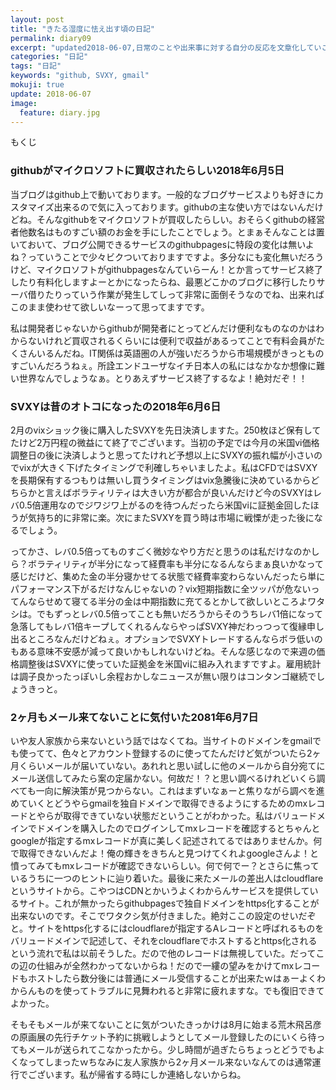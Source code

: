 ```yaml
---
layout: post
title: "きたる湿度に怯え出す頃の日記"
permalink: diary09
excerpt: "updated2018-06-07,日常のことや出来事に対する自分の反応を文章化していこうのコーナーです。特にテーマも設けずにつらつらと書いていくとっても楽しいコーナーです。見る人にとって楽しいコーナーかどうかは定かではありませんよー"
categories: "日記"
tags: "日記"
keywords: "github, SVXY, gmail"
mokuji: true
update: 2018-06-07
image:
  feature: diary.jpg
---
```


<div id="mokuji"><span>もくじ</span></div>

### githubがマイクロソフトに買収されたらしい2018年6月5日

当ブログはgithub上で動いております。一般的なブログサービスよりも好きにカスタマイズ出来るので気に入っております。githubの主な使い方ではないんだけどね。そんなgithubをマイクロソフトが買収したらしい。おそらくgithubの経営者他数名はものすごい額のお金を手にしたことでしょう。とまぁそんなことは置いておいて、ブログ公開できるサービスのgithubpagesに特段の変化は無いよね？っていうことで少々ビクついておりますですよ。多分なにも変化無いだろうけど、マイクロソフトがgithubpagesなんていらーん！とか言ってサービス終了したり有料化しますよーとかになったらね、最悪どこかのブログに移行したりサーバ借りたりっていう作業が発生してしって非常に面倒そうなのでね、出来ればこのまま使わせて欲しいなーって思ってますです。

私は開発者じゃないからgithubが開発者にとってどんだけ便利なものなのかはわからないけれど買収されるくらいには便利で収益があるってことで有料会員がたくさんいるんだね。IT関係は英語圏の人が強いだろうから市場規模がきっとものすごいんだろうねぇ。所詮エンドユーザなイチ日本人の私にはなかなか想像に難い世界なんでしょうなぁ。とりあえずサービス終了するなよ！絶対だぞ！！

### SVXYは昔のオトコになったの2018年6月6日

2月のvixショック後に購入したSVXYを先日決済しますた。250枚ほど保有してたけど2万円程の微益にて終了でございます。当初の予定では今月の米国vi価格調整日の後に決済しようと思ってたけれど予想以上にSVXYの振れ幅が小さいのでvixが大きく下げたタイミングで利確しちゃいましたよ。私はCFDではSVXYを長期保有するつもりは無いし買うタイミングはvix急騰後に決めているからどちらかと言えばボラティリティは大きい方が都合が良いんだけど今のSVXYはレバ0.5倍運用なのでジワジワ上がるのを待つんだったら米国viに証拠金回したほうが気持ち的に非常に楽。次にまたSVXYを買う時は市場に戦慄が走った後になるでしょう。

ってかさ、レバ0.5倍ってものすごく微妙なやり方だと思うのは私だけなのかしら？ボラティリティが半分になって経費率も半分になるんならまぁ良いかなって感じだけど、集めた金の半分寝かせてる状態で経費率変わらないんだったら単にパフォーマンス下がるだけなんじゃないの？vix短期指数に全ツッパが危ないってんならせめて寝てる半分の金は中期指数に充てるとかして欲しいところよワタシは。でもずっとレバ0.5倍ってことも無いだろうからそのうちレバ1倍になって急落してもレバ1倍キープしてくれるんならやっぱSVXY神だわっつって復縁申し出るところなんだけどねぇ。オプションでSVXYトレードするんならボラ低いのもある意味不安感が減って良いかもしれないけどね。そんな感じなので来週の価格調整後はSVXYに使っていた証拠金を米国viに組み入れますですよ。雇用統計は調子良かったっぽいし余程おかしなニュースが無い限りはコンタンゴ継続でしょうきっと。

### 2ヶ月もメール来てないことに気付いた2081年6月7日

いや友人家族から来ないという話ではなくてね。当サイトのドメインをgmailでも使ってて、色々とアカウント登録するのに使ってたんだけど気がついたら2ヶ月くらいメールが届いていない。あれれと思い試しに他のメールから自分宛てにメール送信してみたら案の定届かない。何故だ！？と思い調べるけれどいくら調べても一向に解決策が見つからない。これはまずいなぁーと焦りながら調べを進めていくとどうやらgmailを独自ドメインで取得できるようにするためのmxレコードとやらが取得できていない状態だということがわかった。私はバリュードメインでドメインを購入したのでログインしてmxレコードを確認するとちゃんとgoogleが指定するmxレコードが真に美しく記述されてるではありませんか。何で取得できないんだよ！俺の輝きをきちんと見つけてくれよgoogleさんよ！と憤ってみてもmxレコードが確認できないらしい。何で何でー？とさらに焦っているうちに一つのヒントに辿り着いた。最後に来たメールの差出人はcloudflareというサイトから。こやつはCDNとかいうよくわからんサービスを提供しているサイト。これが無かったらgithubpagesで独自ドメインをhttps化することが出来ないのです。そこでワタクシ気が付きました。絶対ここの設定のせいだぞと。サイトをhttps化するにはcloudflareが指定するAレコードと呼ばれるものをバリュードメインで記述して、それをcloudflareでホストするとhttps化されるという流れで私は以前そうした。だので他のレコードは無視していた。だってこの辺の仕組みが全然わかってないからね！だので一縷の望みをかけてmxレコードもホストしたら数分後には普通にメール受信することが出来たｗはぁーよくわからんものを使ってトラブルに見舞われると非常に疲れますな。でも復旧できてよかった。

そもそもメールが来てないことに気がついたきっかけは8月に始まる荒木飛呂彦の原画展の先行チケット予約に挑戦しようとしてメール登録したのにいくら待ってもメールが送られてこなかったから。少し時間が過ぎたらちょっとどうでもよくなってしまったｗちなみに友人家族から2ヶ月メール来ないなんてのは通常運行でございます。私が帰省する時にしか連絡しないからね。